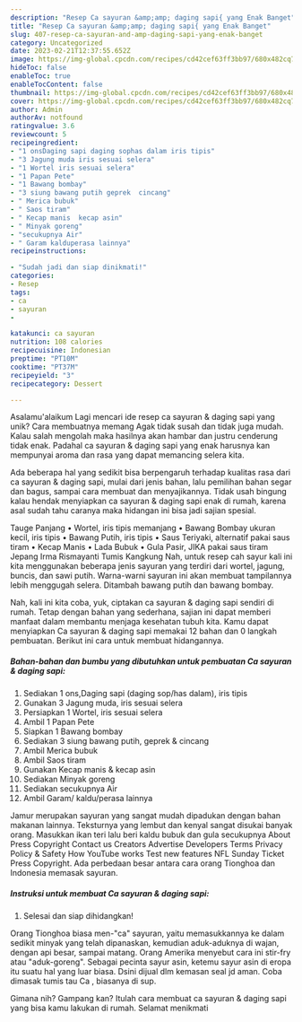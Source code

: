 ```yaml
---
description: "Resep Ca sayuran &amp;amp; daging sapi{ yang Enak Banget"
title: "Resep Ca sayuran &amp;amp; daging sapi{ yang Enak Banget"
slug: 407-resep-ca-sayuran-and-amp-daging-sapi-yang-enak-banget
category: Uncategorized
date: 2023-02-21T12:37:55.652Z
image: https://img-global.cpcdn.com/recipes/cd42cef63ff3bb97/680x482cq70/ca-sayuran-daging-sapi-foto-resep-utama.jpg
hideToc: false
enableToc: true
enableTocContent: false
thumbnail: https://img-global.cpcdn.com/recipes/cd42cef63ff3bb97/680x482cq70/ca-sayuran-daging-sapi-foto-resep-utama.jpg
cover: https://img-global.cpcdn.com/recipes/cd42cef63ff3bb97/680x482cq70/ca-sayuran-daging-sapi-foto-resep-utama.jpg
author: Admin
authorAv: notfound
ratingvalue: 3.6
reviewcount: 5
recipeingredient:
- "1 onsDaging sapi daging sophas dalam iris tipis"
- "3 Jagung muda iris sesuai selera"
- "1 Wortel iris sesuai selera"
- "1 Papan Pete"
- "1 Bawang bombay"
- "3 siung bawang putih geprek  cincang"
- " Merica bubuk"
- " Saos tiram"
- " Kecap manis  kecap asin"
- " Minyak goreng"
- "secukupnya Air"
- " Garam kalduperasa lainnya"
recipeinstructions:

- "Sudah jadi dan siap dinikmati!"
categories:
- Resep
tags:
- ca
- sayuran
- 

katakunci: ca sayuran  
nutrition: 108 calories
recipecuisine: Indonesian
preptime: "PT10M"
cooktime: "PT37M"
recipeyield: "3"
recipecategory: Dessert

---
```



Asalamu'alaikum Lagi mencari ide resep ca sayuran &amp; daging sapi yang unik? Cara membuatnya memang Agak tidak susah dan tidak juga mudah. Kalau salah mengolah maka hasilnya akan hambar dan justru cenderung tidak enak. Padahal ca sayuran &amp; daging sapi yang enak harusnya kan mempunyai aroma dan rasa yang dapat memancing selera kita.


Ada beberapa hal yang sedikit bisa berpengaruh terhadap kualitas rasa dari ca sayuran &amp; daging sapi, mulai dari jenis bahan, lalu pemilihan bahan segar dan bagus, sampai cara membuat dan menyajikannya. Tidak usah bingung kalau hendak menyiapkan ca sayuran &amp; daging sapi enak di rumah, karena asal sudah tahu caranya maka hidangan ini bisa jadi sajian spesial.

Tauge Panjang • Wortel, iris tipis memanjang • Bawang Bombay ukuran kecil, iris tipis • Bawang Putih, iris tipis • Saus Teriyaki, alternatif pakai saus tiram • Kecap Manis • Lada Bubuk • Gula Pasir, JIKA pakai saus tiram Jepang Irma Rismayanti Tumis Kangkung Nah, untuk resep cah sayur kali ini kita menggunakan beberapa jenis sayuran yang terdiri dari wortel, jagung, buncis, dan sawi putih. Warna-warni sayuran ini akan membuat tampilannya lebih menggugah selera. Ditambah bawang putih dan bawang bombay.


Nah, kali ini kita coba, yuk, ciptakan ca sayuran &amp; daging sapi sendiri di rumah. Tetap dengan bahan yang sederhana, sajian ini dapat memberi manfaat dalam membantu menjaga kesehatan tubuh kita. Kamu dapat menyiapkan Ca sayuran &amp; daging sapi memakai 12 bahan dan 0 langkah pembuatan. Berikut ini cara untuk membuat hidangannya.

<!--inarticleads1-->

##### Bahan-bahan dan bumbu yang dibutuhkan untuk pembuatan Ca sayuran &amp; daging sapi:

1. Sediakan 1 ons,Daging sapi (daging sop/has dalam), iris tipis
1. Gunakan 3 Jagung muda, iris sesuai selera
1. Persiapkan 1 Wortel, iris sesuai selera
1. Ambil 1 Papan Pete
1. Siapkan 1 Bawang bombay
1. Sediakan 3 siung bawang putih, geprek &amp; cincang
1. Ambil  Merica bubuk
1. Ambil  Saos tiram
1. Gunakan  Kecap manis &amp; kecap asin
1. Sediakan  Minyak goreng
1. Sediakan secukupnya Air
1. Ambil  Garam/ kaldu/perasa lainnya


Jamur merupakan sayuran yang sangat mudah dipadukan dengan bahan makanan lainnya. Teksturnya yang lembut dan kenyal sangat disukai banyak orang. Masukkan ikan teri lalu beri kaldu bubuk dan gula secukupnya About Press Copyright Contact us Creators Advertise Developers Terms Privacy Policy &amp; Safety How YouTube works Test new features NFL Sunday Ticket Press Copyright. Ada perbedaan besar antara cara orang Tionghoa dan Indonesia memasak sayuran. 

<!--inarticleads2-->

##### Instruksi untuk membuat Ca sayuran &amp; daging sapi:


1. Selesai dan siap dihidangkan!

Orang Tionghoa biasa men-&#34;ca&#34; sayuran, yaitu memasukkannya ke dalam sedikit minyak yang telah dipanaskan, kemudian aduk-aduknya di wajan, dengan api besar, sampai matang. Orang Amerika menyebut cara ini stir-fry atau &#34;aduk-goreng&#34;. Sebagai pecinta sayur asin, ketemu sayur asin di eropa itu suatu hal yang luar biasa. Dsini dijual dlm kemasan seal jd aman. Coba dimasak tumis tau Ca , biasanya di sup. 

Gimana nih? Gampang kan? Itulah cara membuat ca sayuran &amp; daging sapi yang bisa kamu lakukan di rumah. Selamat menikmati
